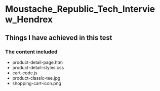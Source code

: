 # Moustache_Republic_Tech_Interview_Hendrex

<h2> Things I have achieved in this test</h2>

<h3> The content included </h3>
   <ul> 
     <li> product-detail-page.htm</li>
     <li> product-detail-styles.css</li>
     <li> cart-code.js</li>
     <li> product-classic-tee.jpg</li>
     <li> shopping-cart-icon.png</li>


